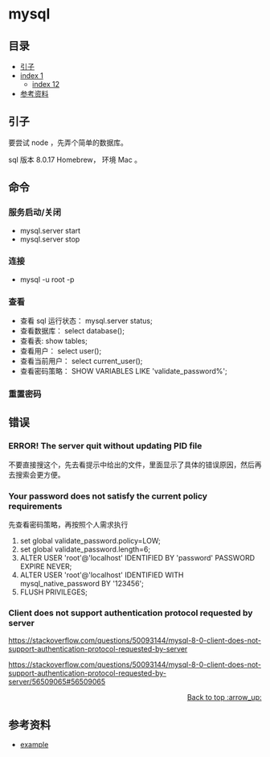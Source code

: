 # mysql
## <a name="index"></a> 目录
- [引子](#start)
- [index 1](#index1)
  - [index 12](#index12)
- [参考资料](#reference)


## <a name="start"></a> 引子
要尝试 node ，先弄个简单的数据库。

sql 版本 8.0.17 Homebrew， 环境 Mac 。

## 命令

### 服务启动/关闭
- mysql.server start
- mysql.server stop

### 连接
- mysql -u root -p


### 查看
- 查看 sql 运行状态： mysql.server status;
- 查看数据库： select database();
- 查看表: show tables;
- 查看用户： select user();
- 查看当前用户： select current_user();
- 查看密码策略： SHOW VARIABLES LIKE 'validate_password%';

### 重置密码


## 错误
### ERROR! The server quit without updating PID file
不要直接搜这个，先去看提示中给出的文件，里面显示了具体的错误原因，然后再去搜索会更方便。

### Your password does not satisfy the current policy requirements
先查看密码策略，再按照个人需求执行

1. set global validate_password.policy=LOW;
2. set global validate_password.length=6;
3. ALTER USER 'root'@'localhost' IDENTIFIED BY 'password' PASSWORD EXPIRE NEVER;
4. ALTER USER 'root'@'localhost' IDENTIFIED WITH mysql_native_password BY '123456';
5. FLUSH PRIVILEGES;

### Client does not support authentication protocol requested by server
https://stackoverflow.com/questions/50093144/mysql-8-0-client-does-not-support-authentication-protocol-requested-by-server

https://stackoverflow.com/questions/50093144/mysql-8-0-client-does-not-support-authentication-protocol-requested-by-server/56509065#56509065


<div align="right"><a href="#index">Back to top :arrow_up:</a></div>


## <a name="reference"></a> 参考资料
- [example][url-base]


[url-base]:https://xxholic.github.io/segment